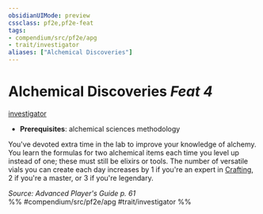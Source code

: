 ```yaml
---
obsidianUIMode: preview
cssclass: pf2e,pf2e-feat
tags:
- compendium/src/pf2e/apg
- trait/investigator
aliases: ["Alchemical Discoveries"]
---
```

# Alchemical Discoveries  *Feat 4*  
[investigator](/rules/traits/investigator-apg.md)  

- **Prerequisites**: alchemical sciences methodology

You've devoted extra time in the lab to improve your knowledge of alchemy. You learn the formulas for two alchemical items each time you level up instead of one; these must still be elixirs or tools. The number of versatile vials you can create each day increases by 1 if you're an expert in [Crafting](/compendium/skills.md#Crafting), 2 if you're a master, or 3 if you're legendary.

*Source: Advanced Player's Guide p. 61*  
%% #compendium/src/pf2e/apg #trait/investigator %%